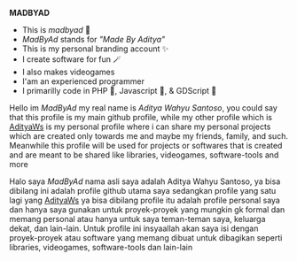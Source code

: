 
**MADBYAD**
- This is *madbyad* 👋
- *MadByAd* stands for *"Made By Aditya"*
- This is my personal branding account ✨
- I create software for fun 🪄
- I also makes videogames
- I'am an experienced programmer
- I primarilly code in PHP 🐘, Javascript 📜, & GDScript 🤖

Hello im *MadByAd* my real name is *Aditya Wahyu Santoso*, you could say that this
profile is my main github profile, while my other profile which is [AdityaWs](https://github.com/AdityaWs) is my
personal profile where i can share my personal projects which are created only towards
me and maybe my friends, family, and such. Meanwhile this profile will be used for
projects or softwares that is created and are meant to be shared like libraries,
videogames, software-tools and more

Halo saya *MadByAd* nama asli saya adalah Aditya Wahyu Santoso, ya bisa dibilang
ini adalah profile github utama saya sedangkan profile yang satu lagi yang [AdityaWs](https://github.com/AdityaWs)
ya bisa dibilang profile itu adalah profile personal saya dan hanya saya gunakan
untuk proyek-proyek yang mungkin gk formal dan memang personal atau hanya untuk saya
teman-teman saya, keluarga dekat, dan lain-lain. Untuk profile ini insyaallah akan saya
isi dengan proyek-proyek atau software yang memang dibuat untuk dibagikan seperti
libraries, videogames, software-tools dan lain-lain
